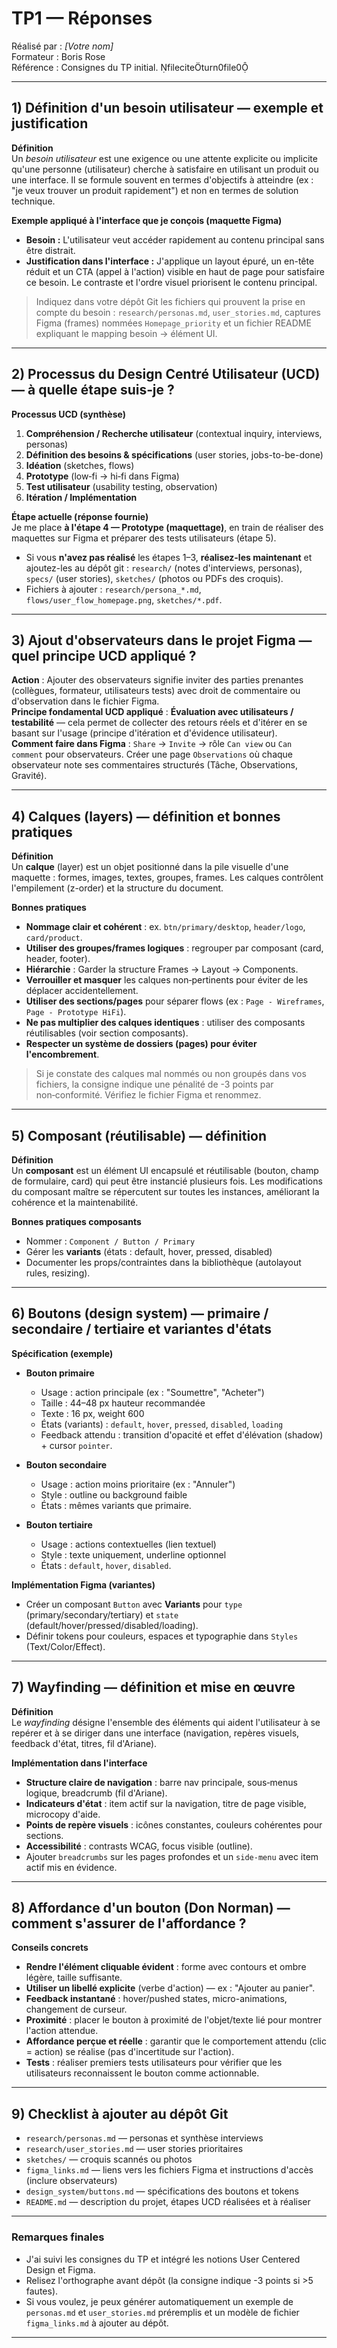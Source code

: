 # TP1 — Réponses
Réalisé par : _[Votre nom]_  
Formateur : Boris Rose  
Référence : Consignes du TP initial. fileciteturn0file0

---

## 1) Définition d'un besoin utilisateur — exemple et justification
**Définition**  
Un *besoin utilisateur* est une exigence ou une attente explicite ou implicite qu'une personne (utilisateur) cherche à satisfaire en utilisant un produit ou une interface. Il se formule souvent en termes d'objectifs à atteindre (ex : "je veux trouver un produit rapidement") et non en termes de solution technique.

**Exemple appliqué à l'interface que je conçois (maquette Figma)**  
- **Besoin :** L'utilisateur veut accéder rapidement au contenu principal sans être distrait.  
- **Justification dans l'interface :** J'applique un layout épuré, un en-tête réduit et un CTA (appel à l'action) visible en haut de page pour satisfaire ce besoin. Le contraste et l'ordre visuel priorisent le contenu principal.

> Indiquez dans votre dépôt Git les fichiers qui prouvent la prise en compte du besoin : `research/personas.md`, `user_stories.md`, captures Figma (frames) nommées `Homepage_priority` et un fichier README expliquant le mapping besoin → élément UI.

---

## 2) Processus du Design Centré Utilisateur (UCD) — à quelle étape suis‑je ?
**Processus UCD (synthèse)**  
1. **Compréhension / Recherche utilisateur** (contextual inquiry, interviews, personas)  
2. **Définition des besoins & spécifications** (user stories, jobs-to-be-done)  
3. **Idéation** (sketches, flows)  
4. **Prototype** (low‑fi → hi‑fi dans Figma)  
5. **Test utilisateur** (usability testing, observation)  
6. **Itération / Implémentation**

**Étape actuelle (réponse fournie)**  
Je me place **à l'étape 4 — Prototype (maquettage)**, en train de réaliser des maquettes sur Figma et préparer des tests utilisateurs (étape 5).  
- Si vous **n'avez pas réalisé** les étapes 1–3, **réalisez-les maintenant** et ajoutez-les au dépôt git : `research/` (notes d'interviews, personas), `specs/` (user stories), `sketches/` (photos ou PDFs des croquis).  
- Fichiers à ajouter : `research/persona_*.md`, `flows/user_flow_homepage.png`, `sketches/*.pdf`.

---

## 3) Ajout d'observateurs dans le projet Figma — quel principe UCD appliqué ?
**Action** : Ajouter des observateurs signifie inviter des parties prenantes (collègues, formateur, utilisateurs tests) avec droit de commentaire ou d'observation dans le fichier Figma.  
**Principe fondamental UCD appliqué** : **Évaluation avec utilisateurs / testabilité** — cela permet de collecter des retours réels et d'itérer en se basant sur l'usage (principe d'itération et d'évidence utilisateur).  
**Comment faire dans Figma** : `Share` → `Invite` → rôle `Can view` ou `Can comment` pour observateurs. Créer une page `Observations` où chaque observateur note ses commentaires structurés (Tâche, Observations, Gravité).

---

## 4) Calques (layers) — définition et bonnes pratiques
**Définition**  
Un **calque** (layer) est un objet positionné dans la pile visuelle d'une maquette : formes, images, textes, groupes, frames. Les calques contrôlent l'empilement (z-order) et la structure du document.

**Bonnes pratiques**  
- **Nommage clair et cohérent** : ex. `btn/primary/desktop`, `header/logo`, `card/product`.  
- **Utiliser des groupes/frames logiques** : regrouper par composant (card, header, footer).  
- **Hiérarchie** : Garder la structure Frames → Layout → Components.  
- **Verrouiller et masquer** les calques non‑pertinents pour éviter de les déplacer accidentellement.  
- **Utiliser des sections/pages** pour séparer flows (ex : `Page - Wireframes`, `Page - Prototype HiFi`).  
- **Ne pas multiplier des calques identiques** : utiliser des composants réutilisables (voir section composants).  
- **Respecter un système de dossiers (pages) pour éviter l'encombrement**.

> Si je constate des calques mal nommés ou non groupés dans vos fichiers, la consigne indique une pénalité de -3 points par non‑conformité. Vérifiez le fichier Figma et renommez.

---

## 5) Composant (réutilisable) — définition
**Définition**  
Un **composant** est un élément UI encapsulé et réutilisable (bouton, champ de formulaire, card) qui peut être instancié plusieurs fois. Les modifications du composant maître se répercutent sur toutes les instances, améliorant la cohérence et la maintenabilité.

**Bonnes pratiques composants**  
- Nommer : `Component / Button / Primary`  
- Gérer les **variants** (états : default, hover, pressed, disabled)  
- Documenter les props/contraintes dans la bibliothèque (autolayout rules, resizing).

---

## 6) Boutons (design system) — primaire / secondaire / tertiaire et variantes d'états
**Spécification (exemple)**

- **Bouton primaire**  
  - Usage : action principale (ex : "Soumettre", "Acheter")  
  - Taille : 44–48 px hauteur recommandée  
  - Texte : 16 px, weight 600  
  - États (variants) : `default`, `hover`, `pressed`, `disabled`, `loading`  
  - Feedback attendu : transition d'opacité et effet d'élévation (shadow) + cursor `pointer`.

- **Bouton secondaire**  
  - Usage : action moins prioritaire (ex : "Annuler")  
  - Style : outline ou background faible  
  - États : mêmes variants que primaire.

- **Bouton tertiaire**  
  - Usage : actions contextuelles (lien textuel)  
  - Style : texte uniquement, underline optionnel  
  - États : `default`, `hover`, `disabled`.

**Implémentation Figma (variantes)**  
- Créer un composant `Button` avec **Variants** pour `type` (primary/secondary/tertiary) et `state` (default/hover/pressed/disabled/loading).  
- Définir tokens pour couleurs, espaces et typographie dans `Styles` (Text/Color/Effect).

---

## 7) Wayfinding — définition et mise en œuvre
**Définition**  
Le *wayfinding* désigne l'ensemble des éléments qui aident l'utilisateur à se repérer et à se diriger dans une interface (navigation, repères visuels, feedback d'état, titres, fil d'Ariane).

**Implémentation dans l'interface**  
- **Structure claire de navigation** : barre nav principale, sous‑menus logique, breadcrumb (fil d'Ariane).  
- **Indicateurs d'état** : item actif sur la navigation, titre de page visible, microcopy d'aide.  
- **Points de repère visuels** : icônes constantes, couleurs cohérentes pour sections.  
- **Accessibilité** : contrasts WCAG, focus visible (outline).  
- Ajouter `breadcrumbs` sur les pages profondes et un `side-menu` avec item actif mis en évidence.

---

## 8) Affordance d'un bouton (Don Norman) — comment s'assurer de l'affordance ?
**Conseils concrets**  
- **Rendre l'élément cliquable évident** : forme avec contours et ombre légère, taille suffisante.  
- **Utiliser un libellé explicite** (verbe d'action) — ex : "Ajouter au panier".  
- **Feedback instantané** : hover/pushed states, micro-animations, changement de curseur.  
- **Proximité** : placer le bouton à proximité de l'objet/texte lié pour montrer l'action attendue.  
- **Affordance perçue et réelle** : garantir que le comportement attendu (clic = action) se réalise (pas d'incertitude sur l'action).  
- **Tests** : réaliser premiers tests utilisateurs pour vérifier que les utilisateurs reconnaissent le bouton comme actionnable.

---

## 9) Checklist à ajouter au dépôt Git
- `research/personas.md` — personas et synthèse interviews  
- `research/user_stories.md` — user stories prioritaires  
- `sketches/` — croquis scannés ou photos  
- `figma_links.md` — liens vers les fichiers Figma et instructions d'accès (inclure observateurs)  
- `design_system/buttons.md` — spécifications des boutons et tokens  
- `README.md` — description du projet, étapes UCD réalisées et à réaliser

---

### Remarques finales
- J'ai suivi les consignes du TP et intégré les notions User Centered Design et Figma.  
- Relisez l'orthographe avant dépôt (la consigne indique -3 points si >5 fautes).  
- Si vous voulez, je peux générer automatiquement un exemple de `personas.md` et `user_stories.md` préremplis et un modèle de fichier `figma_links.md` à ajouter au dépôt.

---
